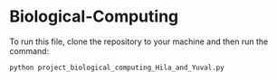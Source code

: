 # Biological-Computing

To run this file, clone the repository to your machine and then run the command:

```python
python project_biological_computing_Hila_and_Yuval.py
```
